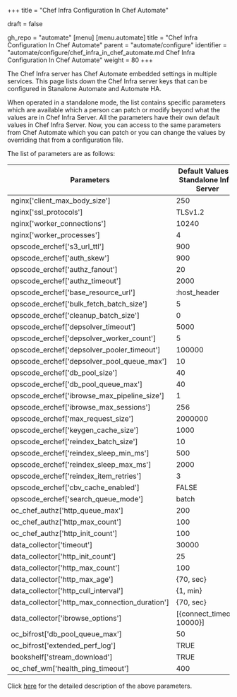 +++
title = "Chef Infra Configuration In Chef Automate"

draft = false

gh_repo = "automate"
[menu]
  [menu.automate]
    title = "Chef Infra Configuration In Chef Automate"
    parent = "automate/configure"
    identifier = "automate/configure/chef_infra_in_chef_automate.md Chef Infra Configuration In Chef Automate"
    weight = 80
+++


The Chef Infra server has Chef Automate embedded settings in multiple services. This page lists down the Chef Infra server keys that can be configured in Stanalone Automate and Automate HA.

When operated in a standalone mode, the list contains specific parameters which are available which a person can patch or modify beyond what the values are in Chef Infra Server. All the parameters have their own default values in Chef Infra Server. Now, you can access to the same parameters from Chef Automate which you can patch or you can change the values by overriding that from a configuration file.

The list of parameters are as follows:

| Parameters                                      | Default Values In Standalone Infra Server | Default Values In Backend Server | Automate Configuration                                     |
| ----------------------------------------------- | ----------------------------------------- | -------------------------------- | ---------------------------------------------------------- |
| nginx['client_max_body_size']                   | 250                                       | 250m                             | ```cs_nginx.v1.sys.ngx.http.client_max_body_size```        |
| nginx['ssl_protocols']                          | TLSv1.2                                   | TLSv1.2                          | ```cs_nginx.v1.sys.ngx.http.ssl_protocols```               |
| nginx['worker_connections']                     | 10240                                     | 10240                            | ```cs_nginx.v1.sys.ngx.events.worker_connections```        |
| nginx['worker_processes']                       | 4                                         | 2                                | ```cs_nginx.v1.sys.ngx.main.worker_processes```            |
| opscode_erchef['s3_url_ttl']                    | 900                                       | 28800                            | ```erchef.v1.sys.api.s3_url_ttl```                         |
| opscode_erchef['auth_skew']                     | 900                                       | 900                              | ```erchef.v1.sys.api.auth_skew```                          |
| opscode_erchef['authz_fanout']                  | 20                                        | 20                               | ```erchef.v1.sys.authz.auth_fanout```                      |
| opscode_erchef['authz_timeout']                 | 2000                                      | 2000                             | ```erchef.v1.sys.authz.auth_timeout```                     |
| opscode_erchef['base_resource_url']             | :host_header                              | :host_header                     | ```erchef.v1.sys.api.base_resource_url```                  |
| opscode_erchef['bulk_fetch_batch_size']         | 5                                         | 5                                | ```erchef.v1.sys.api.bulk_fetch_batch_size```              |
| opscode_erchef['cleanup_batch_size']            | 0                                         | 0                                | ```erchef.v1.sys.authz.cleanup_batch_size```               |
| opscode_erchef['depsolver_timeout']             | 5000                                      | 5000                             | ```erchef.v1.sys.depsolver.timeout```                      |
| opscode_erchef['depsolver_worker_count']        | 5                                         | 5                                | ```erchef.v1.sys.depsolver.pool_init_size```               |
| opscode_erchef['depsolver_pooler_timeout']      | 100000                                    | 0                                | ```erchef.v1.sys.depsolver.pool_queue_timeout```           |
| opscode_erchef['depsolver_pool_queue_max']      | 10                                        | 50                               | ```erchef.v1.sys.depsolver.pool_queue_max```               |
| opscode_erchef['db_pool_size']                  | 40                                        | 20                               | ```erchef.v1.sys.sql.pool_max_size```                      |
| opscode_erchef['db_pool_queue_max']             | 40                                        | 20                               | ```erchef.v1.sys.sql.pool_queue_max```                     |
| opscode_erchef['ibrowse_max_pipeline_size']     | 1                                         | 1                                | ```erchef.v1.sys.ibrowse.max_pipeline_size```              |
| opscode_erchef['ibrowse_max_sessions']          | 256                                       | 256                              | ```erchef.v1.sys.ibrowse.max_sessions```                   |
| opscode_erchef['max_request_size']              | 2000000                                   | 2000000                          | ```erchef.v1.sys.api.max_request_size```                   |
| opscode_erchef['keygen_cache_size']             | 1000                                      | 10                               | ```erchef.v1.sys.keygen.cache_size```                      |
| opscode_erchef['reindex_batch_size']            | 10                                        | 10                               | ```erchef.v1.sys.index.reindex_batch_size```               |
| opscode_erchef['reindex_sleep_min_ms']          | 500                                       | 500                              | ```erchef.v1.sys.index.reindex_sleep_min_ms```             |
| opscode_erchef['reindex_sleep_max_ms']          | 2000                                      | 2000                             | ```erchef.v1.sys.index.reindex_sleep_max_ms```             |
| opscode_erchef['reindex_item_retries']          | 3                                         | 3                                | ```erchef.v1.sys.index.reindex_item_retries```             |
| opscode_erchef['cbv_cache_enabled']             | FALSE                                     | FALSE                            | ```erchef.v1.sys.api.cbv_cache_enabled```                  |
| opscode_erchef['search_queue_mode']             | batch                                     | batch                            | ```erchef.v1.sys.index.search_queue_mode```                |
| oc_chef_authz['http_queue_max']                 | 200                                       | 200                              | ```erchef.v1.sys.authz.pool_queue_max```                   |
| oc_chef_authz['http_max_count']                 | 100                                       | 100                              | ```erchef.v1.sys.authz.pool_max_size```                    |
| oc_chef_authz['http_init_count']                | 100                                       | 100                              | ```erchef.v1.sys.authz.pool_init_size```                   |
| data_collector['timeout']                       | 30000                                     | 30000                            | ```erchef.v1.sys.data_collector.timeout```                 |
| data_collector['http_init_count']               | 25                                        | 25                               | ```erchef.v1.sys.data_collector.pool_init_size```          |
| data_collector['http_max_count']                | 100                                       | 100                              | ```erchef.v1.sys.data_collector.pool_max_size```           |
| data_collector['http_max_age']                  | {70, sec}                                 | {70, sec}                        | ```erchef.v1.sys.data_collector.pool_max_age```            |
| data_collector['http_cull_interval']            | {1, min}                                  | {1, min}                         | ```erchef.v1.sys.data_collector.pool_cull_interval```      |
| data_collector['http_max_connection_duration']  | {70, sec}                                 | {70, sec}                        | ```erchef.v1.sys.data_collector.max_connection_duration``` |
| data_collector['ibrowse_options']               | [{connect_timeout, 10000}]                | [{connect_timeout, 10000}]       | ```erchef.v1.sys.data_collector.ibrowse_timeout```         |
| oc_bifrost['db_pool_queue_max']                 | 50                                        | 50                               | ```bifrost.v1.sys.sql.pool_queue_max```                    |
| oc_bifrost['extended_perf_log']                 | TRUE                                      | TRUE                             | ```bifrost.v1.sys.log.extended_perf_log```                 |
| bookshelf['stream_download']                    | TRUE                                      | TRUE                             | ```bookshelf.v1.sys.bookshelf.stream_download```           |
| oc_chef_wm['health_ping_timeout']               | 400                                      | 400                             | ```erchef.v1.sys.health.health_ping_timeout```           |

Click [here](https://docs.chef.io/server/config_rb_server_optional_settings/) for the detailed description of the above parameters.
